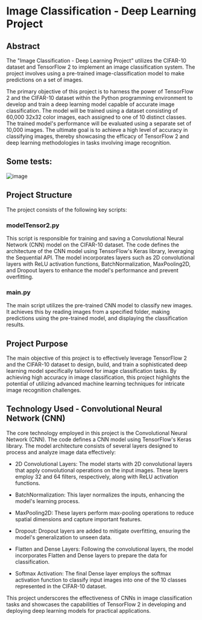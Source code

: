# Image Classification - Deep Learning Project

## Abstract
The "Image Classification - Deep Learning Project" utilizes the CIFAR-10 dataset and TensorFlow 2 to implement an image classification system. The project involves using a pre-trained image-classification model to make predictions on a set of images.

The primary objective of this project is to harness the power of TensorFlow 2 and the CIFAR-10 dataset within the Python programming environment to develop and train a deep learning model capable of accurate image classification. The model will be trained using a dataset consisting of 60,000 32x32 color images, each assigned to one of 10 distinct classes. The trained model's performance will be evaluated using a separate set of 10,000 images. The ultimate goal is to achieve a high level of accuracy in classifying images, thereby showcasing the efficacy of TensorFlow 2 and deep learning methodologies in tasks involving image recognition.

## Some tests:
![image](https://github.com/tzachaker/Image_Classification/assets/76492492/45373497-aed4-41cc-aa29-8a25f6eea6df)



## Project Structure
The project consists of the following key scripts:

### modelTensor2.py
This script is responsible for training and saving a Convolutional Neural Network (CNN) model on the CIFAR-10 dataset. The code defines the architecture of the CNN model using TensorFlow's Keras library, leveraging the Sequential API. The model incorporates layers such as 2D convolutional layers with ReLU activation functions, BatchNormalization, MaxPooling2D, and Dropout layers to enhance the model's performance and prevent overfitting.

###  main.py
The main script utilizes the pre-trained CNN model to classify new images. It achieves this by reading images from a specified folder, making predictions using the pre-trained model, and displaying the classification results.

## Project Purpose
The main objective of this project is to effectively leverage TensorFlow 2 and the CIFAR-10 dataset to design, build, and train a sophisticated deep learning model specifically tailored for image classification tasks. By achieving high accuracy in image classification, this project highlights the potential of utilizing advanced machine learning techniques for intricate image recognition challenges.

## Technology Used - Convolutional Neural Network (CNN)
The core technology employed in this project is the Convolutional Neural Network (CNN). The code defines a CNN model using TensorFlow's Keras library. The model architecture consists of several layers designed to process and analyze image data effectively:

- 2D Convolutional Layers: The model starts with 2D convolutional layers that apply convolutional operations on the input images. These layers employ 32 and 64 filters, respectively, along with ReLU activation functions.

- BatchNormalization: This layer normalizes the inputs, enhancing the model's learning process.

- MaxPooling2D: These layers perform max-pooling operations to reduce spatial dimensions and capture important features.

- Dropout: Dropout layers are added to mitigate overfitting, ensuring the model's generalization to unseen data.

- Flatten and Dense Layers: Following the convolutional layers, the model incorporates Flatten and Dense layers to prepare the data for classification.

- Softmax Activation: The final Dense layer employs the softmax activation function to classify input images into one of the 10 classes represented in the CIFAR-10 dataset.

This project underscores the effectiveness of CNNs in image classification tasks and showcases the capabilities of TensorFlow 2 in developing and deploying deep learning models for practical applications.
